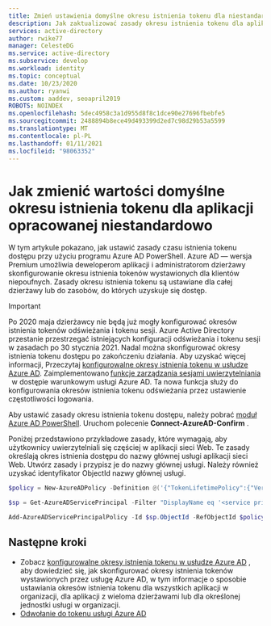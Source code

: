 ```yaml
---
title: Zmień ustawienia domyślne okresu istnienia tokenu dla niestandardowych aplikacji usługi Azure AD
description: Jak zaktualizować zasady okresu istnienia tokenu dla aplikacji opracowywanej w usłudze Azure AD
services: active-directory
author: rwike77
manager: CelesteDG
ms.service: active-directory
ms.subservice: develop
ms.workload: identity
ms.topic: conceptual
ms.date: 10/23/2020
ms.author: ryanwi
ms.custom: aaddev, seoapril2019
ROBOTS: NOINDEX
ms.openlocfilehash: 5dec4958c3a1d955d8f8c1dce90e27696fbebfe5
ms.sourcegitcommit: 2488894b8ece49d493399d2ed7c98d29b53a5599
ms.translationtype: MT
ms.contentlocale: pl-PL
ms.lasthandoff: 01/11/2021
ms.locfileid: "98063352"
---
```

# <a name="how-to-change-the-token-lifetime-defaults-for-a-custom-developed-application"></a>Jak zmienić wartości domyślne okresu istnienia tokenu dla aplikacji opracowanej niestandardowo

W tym artykule pokazano, jak ustawić zasady czasu istnienia tokenu dostępu przy użyciu programu Azure AD PowerShell. Azure AD — wersja Premium umożliwia deweloperom aplikacji i administratorom dzierżawy skonfigurowanie okresu istnienia tokenów wystawionych dla klientów niepoufnych. Zasady okresu istnienia tokenu są ustawiane dla całej dzierżawy lub do zasobów, do których uzyskuje się dostęp.

> [!IMPORTANT]
> Po 2020 maja dzierżawcy nie będą już mogły konfigurować okresów istnienia tokenów odświeżania i tokenu sesji.  Azure Active Directory przestanie przestrzegać istniejących konfiguracji odświeżania i tokenu sesji w zasadach po 30 stycznia 2021. Nadal można skonfigurować okresy istnienia tokenu dostępu po zakończeniu działania. Aby uzyskać więcej informacji, Przeczytaj [konfigurowalne okresy istnienia tokenu w usłudze Azure AD](./active-directory-configurable-token-lifetimes.md).
> Zaimplementowano [funkcje zarządzania sesjami uwierzytelniania](../conditional-access/howto-conditional-access-session-lifetime.md)   w dostępie warunkowym usługi Azure AD. Ta nowa funkcja służy do konfigurowania okresów istnienia tokenu odświeżania przez ustawienie częstotliwości logowania.  

Aby ustawić zasady okresu istnienia tokenu dostępu, należy pobrać [moduł Azure AD PowerShell](https://www.powershellgallery.com/packages/AzureADPreview).
Uruchom polecenie **Connect-AzureAD-Confirm** .

Poniżej przedstawiono przykładowe zasady, które wymagają, aby użytkownicy uwierzytelniali się częściej w aplikacji sieci Web. Te zasady określają okres istnienia dostępu do nazwy głównej usługi aplikacji sieci Web. Utwórz zasady i przypisz je do nazwy głównej usługi. Należy również uzyskać identyfikator ObjectId nazwy głównej usługi.

```powershell
$policy = New-AzureADPolicy -Definition @('{"TokenLifetimePolicy":{"Version":1,"AccessTokenLifetime":"02:00:00"}}') -DisplayName "WebPolicyScenario" -IsOrganizationDefault $false -Type "TokenLifetimePolicy"

$sp = Get-AzureADServicePrincipal -Filter "DisplayName eq '<service principal display name>'"

Add-AzureADServicePrincipalPolicy -Id $sp.ObjectId -RefObjectId $policy.Id
```

## <a name="next-steps"></a>Następne kroki

* Zobacz [konfigurowalne okresy istnienia tokenu w usłudze Azure AD](./active-directory-configurable-token-lifetimes.md) , aby dowiedzieć się, jak skonfigurować okresy istnienia tokenów wystawionych przez usługę Azure AD, w tym informacje o sposobie ustawiania okresów istnienia tokenu dla wszystkich aplikacji w organizacji, dla aplikacji z wieloma dzierżawami lub dla określonej jednostki usługi w organizacji. 
* [Odwołanie do tokenu usługi Azure AD](./id-tokens.md)
